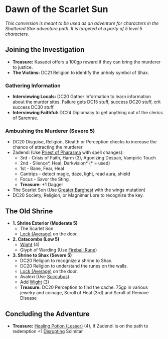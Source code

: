 # Dawn of the Scarlet Sun

_This conversion is meant to be used as an adventure for characters in the Shattered Star adventure path.  It is targeted at a party of 5 level 5 characters._

## Joining the Investigation

* **Treasure:** Kasadei offers a 100gp reward if they can bring the murderer to justice.
* **The Victims:** DC21 Religion to identify the unholy symbol of Shax.

### Gathering Information

* **Interviewing Locals:** DC20 Gather Information to learn information about the murder sites. Failure gets DC15 stuff, success DC20 stuff, crit success DC30 stuff.
* **Interviewing Faithful:** DC24 Diplomacy to get anything out of the clerics of Sarenrae.

### Ambushing the Murderer (Severe 5)

* DC20 Disguise, Religion, Stealth or Perception checks to increase the chance of attracting the murderer
* Zadendi (Use [Priest of Pharasma](https://2e.aonprd.com/NPCs.aspx?ID=896) with spell changes):
    * 3rd - Crisis of Faith, Harm (3), Agonizing Despair, Vampiric Touch
    * 2nd - Silence*, Heal, Darkvision* (* = used)
    * 1st - Bane, Fear, Heal
    * Cantrips - detect magic, daze, light, read aura, shield
    * Focus - Savor the Sting
    * **Treasure:** +1 Dagger
* The Scarlet Son (Use [Greater Barghest](https://2e.aonprd.com/Monsters.aspx?ID=43) with the wings mutation)
* DC20 Society, Religion, or Magnimar Lore to recognize the key.

## The Old Shrine

* **1. Shrine Exterior (Moderate 5)**
    * The Scarlet Son
    * [Lock (Average)](https://2e.aonprd.com/Equipment.aspx?ID=30) on the door.
* **2. Catacombs (Low 5)**
    * [Wight](https://2e.aonprd.com/Monsters.aspx?ID=413) (4)
    * Glyph of Warding (Use [Fireball Rune](https://2e.aonprd.com/Hazards.aspx?ID=7))
* **3. Shrine to Shax (Severe 5)**
    * DC20 Religion to recognize a shrine to Shax.
    * DC20 Religion to understand the runes on the walls.
    * [Lock (Average)](https://2e.aonprd.com/Equipment.aspx?ID=30) on the door.
    * Avalexi (Use [Succubus](https://2e.aonprd.com/Monsters.aspx?ID=98))
    * Add [Wight](https://2e.aonprd.com/Monsters.aspx?ID=413) (3)
    * **Treasure:** DC20 Perception to find the cache.  75gp in various jewelry and coinage, Scroll of Heal (3rd) and Scroll of Remove Disease

## Concluding the Adventure

* **Treasure:** [Healing Potion (Lesser)](https://2e.aonprd.com/Equipment.aspx?ID=186) (4), If Zadendi is on the path to redemption +1 [Disrupting](https://2e.aonprd.com/Equipment.aspx?ID=294) Scimitar